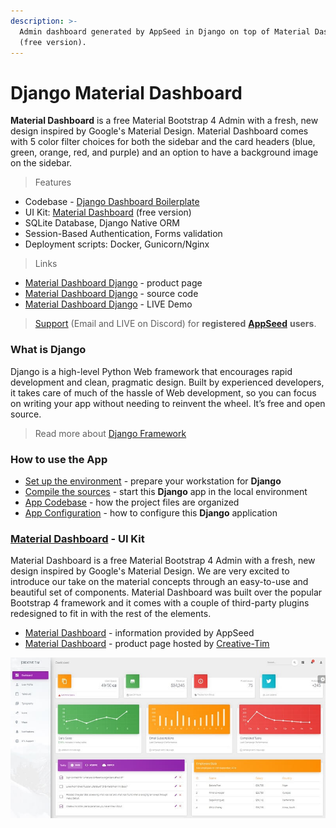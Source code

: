 ```yaml
---
description: >-
  Admin dashboard generated by AppSeed in Django on top of Material Dashboard
  (free version).
---
```


# Django Material Dashboard

**Material Dashboard** is a free Material Bootstrap 4 Admin with a fresh, new design inspired by Google's Material Design. Material Dashboard comes with 5 color filter choices for both the sidebar and the card headers (blue, green, orange, red, and purple) and an option to have a background image on the sidebar.&#x20;

> Features

* Codebase - [Django Dashboard Boilerplate](../../boilerplate-code/django-dashboard.md)
* UI Kit: [Material Dashboard](../../content/bootstrap-template/material-dashboard.md) (free version)&#x20;
* SQLite Database, Django Native ORM
* Session-Based Authentication, Forms validation
* Deployment scripts: Docker, Gunicorn/Nginx&#x20;

> Links

* [Material Dashboard Django](https://appseed.us/admin-dashboards/django-dashboard-material) - product page
* [Material Dashboard Django](https://github.com/app-generator/django-dashboard-material) - source code&#x20;
* [Material Dashboard Django](https://django-material-dashboard.appseed-srv1.com) - LIVE Demo&#x20;

> [Support](https://appseed.us/support) (Email and LIVE on Discord) for **registered** [**AppSeed**](https://appseed.us) **users**.



### What is Django

Django is a high-level Python Web framework that encourages rapid development and clean, pragmatic design. Built by experienced developers, it takes care of much of the hassle of Web development, so you can focus on writing your app without needing to reinvent the wheel. It’s free and open source.

> Read more about [Django Framework](../../content/what-is/django.md)



### How to use the App

* [Set up the environment](../../boilerplate-code/django-dashboard.md#environment-1) - prepare your workstation for **Django**
* [Compile the sources](../../boilerplate-code/django-dashboard.md#build-the-app-1) - start this **Django** app in the local environment
* [App Codebase](../../boilerplate-code/django-dashboard.md#app-codebase) - how the project files are organized
* [App Configuration](../../boilerplate-code/django-dashboard.md#app-configuration) - how to configure this **Django** application



### [**Material Dashboard**](../../content/bootstrap-template/material-dashboard.md) **- UI Kit**

Material Dashboard is a free Material Bootstrap 4 Admin with a fresh, new design inspired by Google's Material Design. We are very excited to introduce our take on the material concepts through an easy-to-use and beautiful set of components. Material Dashboard was built over the popular Bootstrap 4 framework and it comes with a couple of third-party plugins redesigned to fit in with the rest of the elements.

* [Material Dashboard](../../content/bootstrap-template/material-dashboard.md) - information provided by AppSeed&#x20;
* [Material Dashboard](https://bit.ly/3fSPqaK) - product page hosted by [Creative-Tim](../../content/partners/creative-tim.md)

![Material Dashboard - Charts Page.](../../.gitbook/assets/docs-material-dashboard-screen.jpg)
